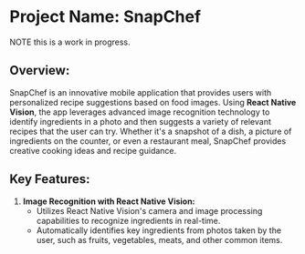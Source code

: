 # Project Name: SnapChef

NOTE this is a work in progress.

## Overview:
SnapChef is an innovative mobile application that provides users with personalized recipe suggestions based on food images. Using **React Native Vision**, the app leverages advanced image recognition technology to identify ingredients in a photo and then suggests a variety of relevant recipes that the user can try. Whether it's a snapshot of a dish, a picture of ingredients on the counter, or even a restaurant meal, SnapChef provides creative cooking ideas and recipe guidance.

## Key Features:

1. **Image Recognition with React Native Vision:**
   - Utilizes React Native Vision's camera and image processing capabilities to recognize ingredients in real-time.
   - Automatically identifies key ingredients from photos taken by the user, such as fruits, vegetables, meats, and other common items.
  
